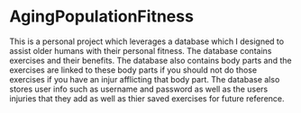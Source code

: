 # AgingPopulationFitness

This is a personal project which leverages a database which I designed to assist older humans with their personal fitness. The database contains exercises and their benefits. The database also contains body parts and the exercises are linked to these body parts if you should not do those exercises if you have an injur afflicting that body part. The database also stores user info such as username and password as well as the users injuries that they add as well as thier saved exercises for future reference. 
